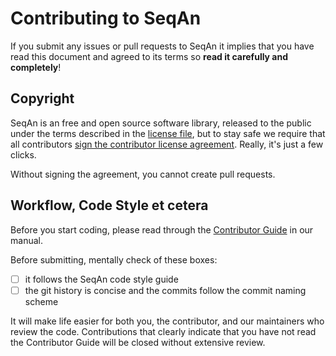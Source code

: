 # Contributing to SeqAn

If you submit any issues or pull requests to SeqAn it implies that you have read this document and agreed to its terms
so **read it carefully and completely**!

## Copyright

SeqAn is an free and open source software library, released to the public under the terms described in the [license
file](./LICENSE), but to stay safe we require that all contributors [sign the contributor license
agreement](https://www.clahub.com/agreements/seqan/seqan). Really, it's just a few clicks.

Without signing the agreement, you cannot create pull requests.

## Workflow, Code Style et cetera

Before you start coding, please read through the [Contributor
Guide](https://seqan.readthedocs.io/en/main/Infrastructure/Contribute/index.html) in our manual.

Before submitting, mentally check of these boxes:
* [ ] it follows the SeqAn code style guide
* [ ] the git history is concise and the commits follow the commit naming scheme

It will make life easier for both you, the contributor, and our maintainers who review the code. Contributions that
clearly indicate that you have not read the Contributor Guide will be closed without extensive review.
